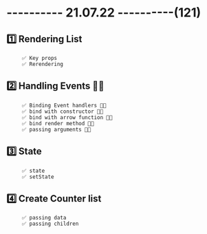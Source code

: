 # ---------- 21.07.22 ----------(121)

## 1️⃣ Rendering List

         ✅ Key props
         ✅ Rerendering

## 2️⃣ Handling Events 👍🏻

         ✅ Binding Event handlers 👍🏻
         ✅ bind with constructor 👍🏻
         ✅ bind with arrow function 👍🏻
         ✅ bind render method 👍🏻
         ✅ passing arguments 👍🏻

## 3️⃣ State

         ✅ state
         ✅ setState

## 4️⃣ Create Counter list

         ✅ passing data
         ✅ passing children
